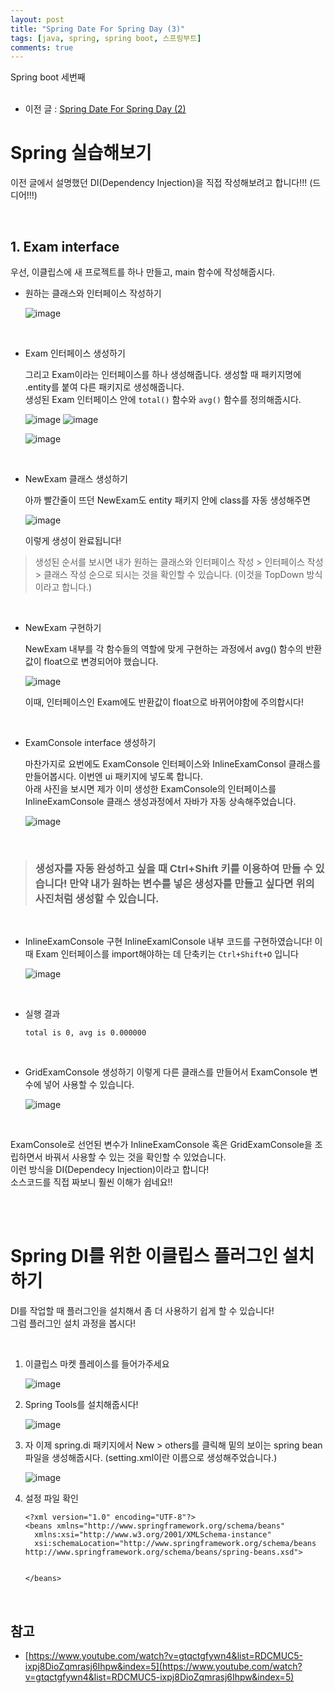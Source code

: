 ```yaml
---
layout: post
title: "Spring Date For Spring Day (3)"
tags: [java, spring, spring boot, 스프링부트]
comments: true
---
```


Spring boot 세번째<br>
<br>

- 이전 글 : [Spring Date For Spring Day (2)](https://bosl95.github.io/Spring-Date-For-Spring-Day-2/)

# Spring 실습해보기

이전 글에서 설명했던 DI(Dependency Injection)을 직접 작성해보려고 합니다!!! (드디어!!!)<br>

<br>

## 1. Exam interface

우선, 이클립스에 새 프로젝트를 하나 만들고, main 함수에 작성해줍시다.<br>


- 원하는 클래스와 인터페이스 작성하기

  ![image](https://user-images.githubusercontent.com/34594339/99088436-64a79000-260f-11eb-8f20-386f2e6ff4bb.png)


<br>

- Exam 인터페이스 생성하기

  그리고 Exam이라는 인터페이스를 하나 생성해줍니다. 생성할 때 패키지명에 .entity를 붙여 다른 패키지로 생성해줍니다.<br>
  생성된 Exam 인터페이스 안에 `total()` 함수와 `avg()` 함수를 정의해줍시다.<br>

    ![image](https://user-images.githubusercontent.com/34594339/99088577-94ef2e80-260f-11eb-88d3-e99efb5a99a6.png) 
    ![image](https://user-images.githubusercontent.com/34594339/99088679-afc1a300-260f-11eb-8782-385ac6157380.png)

    ![image](https://user-images.githubusercontent.com/34594339/99088984-1777ee00-2610-11eb-927d-e1be1df12e15.png)

<br>

- NewExam 클래스 생성하기 

  아까 빨간줄이 뜨던 NewExam도 entity 패키지 안에 class를 자동 생성해주면<br>

    ![image](https://user-images.githubusercontent.com/34594339/99089180-527a2180-2610-11eb-9b78-dafcb37ffdd6.png)

  이렇게 생성이 완료됩니다!<br>

> 생성된 순서를 보시면 내가 원하는 클래스와 인터페이스 작성 > 인터페이스 작성 > 클래스 작성 순으로 되시는 것을 확인할 수 있습니다. (이것을 TopDown 방식이라고 합니다.)<br>

<br>

- NewExam 구현하기 

  NewExam 내부를 각 함수들의 역할에 맞게 구현하는 과정에서 avg() 함수의 반환값이 float으로 변경되어야 했습니다.<br>

   ![image](https://user-images.githubusercontent.com/34594339/99089770-10051480-2611-11eb-87dc-48e06a6d108b.png)

  이때, 인터페이스인 Exam에도 반환값이 float으로 바뀌어야함에 주의합시다!<br>

<br>

- ExamConsole interface 생성하기 

  마찬가지로 요번에도 ExamConsole 인터페이스와 InlineExamConsol 클래스를 만들어봅시다. 이번엔 ui 패키지에 넣도록 합니다.<br>
  아래 사진을 보시면 제가 이미 생성한 ExamConsole의 인터페이스를 InlineExamConsole 클래스 생성과정에서 자바가 자동 상속해주었습니다.<br>

  ![image](https://user-images.githubusercontent.com/34594339/99089998-61150880-2611-11eb-94b1-142435c0f815.png)

<br>

> ### 생성자를 자동 완성하고 싶을 때 Ctrl+Shift 키를 이용하여 만들 수 있습니다! 만약 내가 원하는 변수를 넣은 생성자를 만들고 싶다면 위의 사진처럼 생성할 수 있습니다. 

<br>

- InlineExamConsole 구현
  InlineExamlConsole 내부 코드를 구현하였습니다! 이때 Exam 인터페이스를 import해야하는 데 단축키는 `Ctrl+Shift+O` 입니다<br>

  ![image](https://user-images.githubusercontent.com/34594339/99091195-e51bc000-2612-11eb-8592-12ebee8d6073.png)
 
<br>

- 실행 결과

      total is 0, avg is 0.000000

<br>

- GridExamConsole 생성하기
  이렇게 다른 클래스를 만들어서 ExamConsole 변수에 넣어 사용할 수 있습니다. <br>

  ![image](https://user-images.githubusercontent.com/34594339/99092016-f9ac8800-2613-11eb-912f-698d07da2a91.png)

<br>


ExamConsole로 선언된 변수가 InlineExamConsole 혹은 GridExamConsole을 조립하면서 바꿔서 사용할 수 있는 것을 확인할 수 있었습니다.<br>
이런 방식을 DI(Dependecy Injection)이라고 합니다!<br>
소스코드를 직접 짜보니 훨씬 이해가 쉽네요!!<br>

<br>
<br>

# Spring DI를 위한 이클립스 플러그인 설치하기

DI를 작업할 때 플러그인을 설치해서 좀 더 사용하기 쉽게 할 수 있습니다!<br>
그럼 플러그인 설치 과정을 봅시다!<br>

<br>

1. 이클립스 마켓 플레이스를 들어가주세요

    ![image](https://user-images.githubusercontent.com/34594339/99152388-cbe34400-26e4-11eb-928c-8f5c7200f1c1.png)

2.  Spring Tools를 설치해줍시다!

    ![image](https://user-images.githubusercontent.com/34594339/99152468-56c43e80-26e5-11eb-8a94-794196082feb.png)

3. 자 이제 spring.di 패키지에서 New > others를 클릭해 밑의 보이는 spring bean 파일을 생성해줍시다. (setting.xml이란 이름으로 생성해주었습니다.)

    ![image](https://user-images.githubusercontent.com/34594339/99152562-dd791b80-26e5-11eb-853a-44d2d126d667.png)
    
4. 설정 파일 확인

       <?xml version="1.0" encoding="UTF-8"?>
       <beans xmlns="http://www.springframework.org/schema/beans"
         xmlns:xsi="http://www.w3.org/2001/XMLSchema-instance"
         xsi:schemaLocation="http://www.springframework.org/schema/beans http://www.springframework.org/schema/beans/spring-beans.xsd">


       </beans>

<br>

## 참고

- [https://www.youtube.com/watch?v=gtqctgfywn4&list=RDCMUC5-ixpj8DioZqmrasj6Ihpw&index=5](https://www.youtube.com/watch?v=gtqctgfywn4&list=RDCMUC5-ixpj8DioZqmrasj6Ihpw&index=5)
